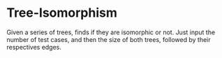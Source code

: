 # Tree-Isomorphism
Given a series of trees, finds if they are isomorphic or not. Just input the number of test cases, and then the size of both trees, followed by their respectives edges.

